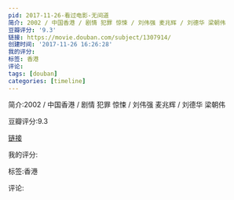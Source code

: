 ```yaml
---
pid: 2017-11-26-看过电影-无间道
简介: 2002 / 中国香港 / 剧情 犯罪 惊悚 / 刘伟强 麦兆辉 / 刘德华 梁朝伟
豆瓣评分: '9.3'
链接: https://movie.douban.com/subject/1307914/
创建时间: '2017-11-26 16:26:28'
我的评分:
标签: 香港
评论:
tags: [douban]
categories: [timeline]
---
```

简介:2002 / 中国香港 / 剧情 犯罪 惊悚 / 刘伟强 麦兆辉 / 刘德华 梁朝伟

豆瓣评分:9.3

[链接](https://movie.douban.com/subject/1307914/)

我的评分:

标签:香港

评论:

